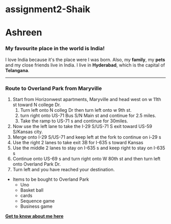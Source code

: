 # assignment2-Shaik

# Ashreen

### My favourite place in the world is India!

I love India because it's the place were I was born.
Also, my **family**, my **pets** and my close friends live in India.
I live in **Hyderabad**, which is the capital of **Telangana**.

***

### Route to Overland Park from Maryville

1.  Start from Horizonwest apartments, Maryville and head west on w 11th st toward N college Dr.
    1. Turn left onto N colleg Dr then turn left onto w 9th st.
    2. turn right onto US-71 Bus S/N Main st and continue for 2.5 miles.
    3. Take the ramp to US-71 s and continue for 30miles.
1.  Now use the left lane to take the I-29 S/US-71 S exit toward US-59 S/Kansas city.
2.  Merge onto I-29 S/US-71 and keep left at the fork to continue on i-29 s
3.  Use the right 2 lanes to take exit 3B for I-635 s toward Kansas
4.  Use the middle 2 lanes to stay on I-635 s and keep right to stay on I-635 s
5.  Continue onto US-69 s and turn right onto W 80th st and then turn left onto Overland Park Dr.
6.  Turn left and you have reached your destination.
*   Items to be bought to Overland Park   
    *  Uno
    *  Basket ball
    *  cards
    *  Sequence game
    *  Business game

**[Get to know about me here](AboutMe.md)**








